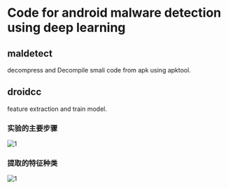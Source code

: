 # Code for android malware detection using deep learning

## maldetect

decompress and Decompile smali code from apk using apktool.

## droidcc

feature extraction and train model.

### 实验的主要步骤
![1](https://github.com/maoqyhz/DroidCC/blob/master/code/1.png)


### 提取的特征种类
![1](https://github.com/maoqyhz/DroidCC/blob/master/code/2.png)
